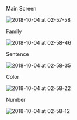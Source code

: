 Main Screen

![2018-10-04 at 02-57-58](https://user-images.githubusercontent.com/34006266/46503133-d1b88c80-c7de-11e8-931b-8abce3012103.png)

Family

![2018-10-04 at 02-58-46](https://user-images.githubusercontent.com/34006266/46502973-58209e80-c7de-11e8-90b8-fff8d304da7c.png)

Sentence

![2018-10-04 at 02-58-35](https://user-images.githubusercontent.com/34006266/46503088-b0f03700-c7de-11e8-8c00-7d31e53d8865.png)

Color

![2018-10-04 at 02-58-22](https://user-images.githubusercontent.com/34006266/46503102-bb123580-c7de-11e8-84ea-421082ad2c88.png)

Number

![2018-10-04 at 02-58-12](https://user-images.githubusercontent.com/34006266/46503118-c36a7080-c7de-11e8-8946-4be402e88756.png)
